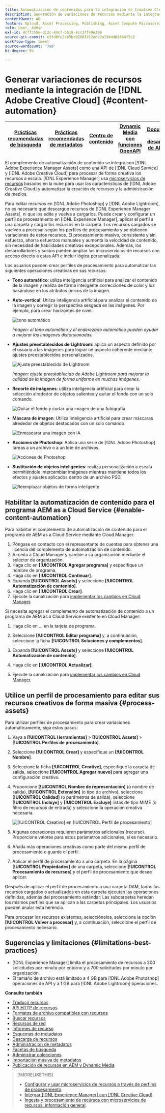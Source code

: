 ```yaml
---
title: Automatización de contenidos para la integración de Creative Cloud
description: Generación de variaciones de recursos mediante la integración de Creative Cloud
contentOwner: AG
feature: Upload, Asset Processing, Publishing, Asset Compute Microservices
role: User, Admin
exl-id: 4cff355e-d12c-44c7-b519-4cc37f49e396
source-git-commit: e3fd0fe2ee5bad2863812ede2a294dd63864f3e2
workflow-type: tm+mt
source-wordcount: '790'
ht-degree: 5%

---
```


# Generar variaciones de recursos mediante la integración de [!DNL Adobe Creative Cloud] {#content-automation}

| [Prácticas recomendadas de búsqueda](/help/assets/search-best-practices.md) | [Prácticas recomendadas de metadatos](/help/assets/metadata-best-practices.md) | [Centro de contenido](/help/assets/product-overview.md) | [Dynamic Media con funciones OpenAPI](/help/assets/dynamic-media-open-apis-overview.md) | [Documentación para desarrolladores de AEM Assets](https://developer.adobe.com/experience-cloud/experience-manager-apis/) |
| ------------- | --------------------------- |---------|----|-----|

El complemento de automatización de contenido se integra con [!DNL Adobe Experience Manager Assets] como una API de [!DNL Cloud Service] y [!DNL Adobe Creative Cloud] para procesar de forma creativa los recursos a escala. [!DNL Experience Manager] usa [microservicios de recursos](/help/assets/asset-microservices-overview.md) basados en la nube para usar las características de [!DNL Adobe Creative Cloud] y automatizar la creación de recursos y la administración de medios.

Para editar recursos en [!DNL Adobe Photoshop] y [!DNL Adobe Lightroom], no es necesario que descargue recursos de [!DNL Experience Manager Assets], ni que los edite y vuelva a cargarlos. Puede crear y configurar un perfil de procesamiento en [!DNL Experience Manager], aplicar el perfil a una carpeta y cargar los recursos en la carpeta. Los recursos cargados se vuelven a procesar según los perfiles de procesamiento y se obtienen variaciones de estos recursos. El procesamiento masivo, consistente y sin esfuerzo, ahorra esfuerzos manuales y aumenta la velocidad de contenido, sin necesidad de habilidades creativas excepcionales. Además, los desarrolladores y socios pueden ampliar los microservicios de recursos con acceso directo a estas API e incluir lógica personalizada.

Los usuarios pueden crear perfiles de procesamiento para automatizar las siguientes operaciones creativas en sus recursos:

* **Tono automático**: utiliza inteligencia artificial para analizar el contenido de la imagen y realiza de forma inteligente correcciones de color y luz basándose en los atributos únicos de la imagen.

* **Auto-vertical**: Utiliza inteligencia artificial para analizar el contenido de la imagen y corregir la perspectiva sesgada en las imágenes. Por ejemplo, para crear horizontes de nivel.

  ![tono automático](/help/assets/assets/content-automation-autotone.png)

  *Imagen: el tono automático y el enderezado automático pueden ayudar a mejorar las imágenes distorsionadas.*

* **Ajustes preestablecidos de Lightroom**: aplica un aspecto definido por el usuario a las imágenes para lograr un aspecto coherente mediante ajustes preestablecidos personalizados.

  ![Ajuste preestablecido de Lightroom](/help/assets/assets/content-automation-lrpresets.png)

  *Imagen: ajuste preestablecido de Adobe Lightroom para mejorar la calidad de la imagen de forma uniforme en muchas imágenes.*

* **Recorte de imágenes**: utiliza inteligencia artificial para crear la selección alrededor de objetos salientes y quitar el fondo con un solo comando.

  ![Quitar el fondo y cortar una imagen de una fotografía](/help/assets/assets/content-automation-backgroundremove.png)

* **Máscara de imagen**: Utiliza inteligencia artificial para crear máscaras alrededor de objetos destacados con un solo comando.

  ![Enmascarar una imagen con IA](/help/assets/assets/content-automation-mask.png)

* **Acciones de Photoshop**: Aplica una serie de [!DNL Adobe Photoshop] tareas a un archivo o a un lote de archivos.

  ![Acciones de Photoshop](/help/assets/assets/content-automation-psactions.png)

* **Sustitución de objetos inteligentes**: realiza personalización a escala permitiéndole intercambiar imágenes mientras mantiene todos los efectos y ajustes aplicados dentro de un archivo PSD.

  ![Reemplazar objetos de forma inteligente](/help/assets/assets/content-automation-objectreplace.png)

## Habilitar la automatización de contenido para el programa AEM as a Cloud Service {#enable-content-automation}

Para habilitar el complemento de automatización de contenido para el programa de AEM as a Cloud Service mediante Cloud Manager:

1. Póngase en contacto con el representante de cuentas para obtener una licencia del complemento de automatización de contenido.
1. Acceda a Cloud Manager y cambie a su organización mediante el selector de organización.
1. Haga clic en **[!UICONTROL Agregar programa]** y especifique un nombre de programa.
1. Haga clic en **[!UICONTROL Continuar]**.
1. Expanda **[!UICONTROL Assets]** y seleccione **[!UICONTROL Automatización de contenido]**.
1. Haga clic en **[!UICONTROL Crear]**.
1. Ejecute la canalización para [implementar los cambios en Cloud Manager](https://experienceleague.adobe.com/docs/experience-manager-cloud-service/content/implementing/using-cloud-manager/deploy-code.html).

Si necesita agregar el complemento de automatización de contenido a un programa de AEM as a Cloud Service existente en Cloud Manager:

1. Haga clic en ... en la tarjeta de programa.

1. Seleccione **[!UICONTROL Editar programa]** y, a continuación, seleccione la ficha **[!UICONTROL Soluciones y complementos]**.

1. Expanda **[!UICONTROL Assets]** y seleccione **[!UICONTROL Automatización de contenido]**.
1. Haga clic en **[!UICONTROL Actualizar]**.
1. Ejecute la canalización para [implementar los cambios en Cloud Manager](https://experienceleague.adobe.com/docs/experience-manager-cloud-service/content/implementing/using-cloud-manager/deploy-code.html).

## Utilice un perfil de procesamiento para editar sus recursos creativos de forma masiva {#process-assets}

Para utilizar perfiles de procesamiento para crear variaciones automáticamente, siga estos pasos:

1. Vaya a **[!UICONTROL Herramientas]** > **[!UICONTROL Assets]** > **[!UICONTROL Perfiles de procesamiento]**.

1. Seleccione **[!UICONTROL Crear]** y especifique un **[!UICONTROL Nombre]**.

1. Seleccione la ficha **[!UICONTROL Creative]**, especifique la carpeta de salida, seleccione **[!UICONTROL Agregar nuevo]** para agregar una configuración creativa.

1. Proporcione **[!UICONTROL Nombre de representación]** (o nombre de salida), **[!UICONTROL Extensión]** (o tipo de archivo), seleccione **[!UICONTROL Calidad]** (o parámetros de salida), seleccione **[!UICONTROL Incluye]** y **[!UICONTROL Excluye]** listas de tipo MIME (o filtro de recursos de entrada) y seleccione la operación creativa necesaria.

   ![[!UICONTROL Creativo] en [!UICONTROL Perfil de procesamiento]](assets/creative-processing-profile.png)

1. Algunas operaciones requieren parámetros adicionales (recurso). Proporcione valores para estos parámetros adicionales, si es necesario.

1. Añada más operaciones creativas como parte del mismo perfil de procesamiento o guarde el perfil.

1. Aplicar el perfil de procesamiento a una carpeta. En la página **[!UICONTROL Propiedades]** de una carpeta, seleccione **[!UICONTROL Procesamiento de recursos]** y el perfil de procesamiento que desee aplicar.

Después de aplicar el perfil de procesamiento a una carpeta DAM, todos los recursos cargados o actualizados en esta carpeta ejecutan las operaciones definidas, además del procesamiento estándar. Las subcarpetas heredan los mismos perfiles que se aplican a las carpetas principales. Los usuarios pueden anular esta herencia.

Para procesar los recursos existentes, selecciónelos, seleccione la opción **[!UICONTROL Volver a procesar]** y, a continuación, seleccione el perfil de procesamiento necesario.

## Sugerencias y limitaciones {#limitations-best-practices}

* [!DNL Experience Manager] limita el procesamiento de recursos a 300 solicitudes por minuto por entorno y a 700 solicitudes por minuto por organización.
* El tamaño de archivo está limitado a 4 GB para [!DNL Adobe Photoshop] operaciones de API y a 1 GB para [!DNL Adobe Lightroom] operaciones.

**Consulte también**

* [Traducir recursos](translate-assets.md)
* [API HTTP de recursos](mac-api-assets.md)
* [Formatos de archivo compatibles con recursos](file-format-support.md)
* [Buscar recursos](search-assets.md)
* [Recursos de red](use-assets-across-connected-assets-instances.md)
* [Informes de recurso](asset-reports.md)
* [Esquemas de metadatos](metadata-schemas.md)
* [Descarga de recursos](download-assets-from-aem.md)
* [Administración de metadatos](manage-metadata.md)
* [Facetas de búsqueda](search-facets.md)
* [Administrar colecciones](manage-collections.md)
* [Importación masiva de metadatos](metadata-import-export.md)
* [Publicación de recursos en AEM y Dynamic Media](/help/assets/publish-assets-to-aem-and-dm.md)

>[!MORELIKETHIS]
>
>* [Configurar y usar microservicios de recursos a través de perfiles de procesamiento](/help/assets/asset-microservices-configure-and-use.md).
>* [Integrar [!DNL Experience Manager] con [!DNL Creative Cloud]](/help/assets/aem-cc-integration-best-practices.md).
>* [Ingesta y procesamiento de recursos con microservicios de recursos: información general](/help/assets/asset-microservices-overview.md).
